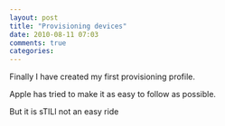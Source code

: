 ```yaml
---
layout: post
title: "Provisioning devices"
date: 2010-08-11 07:03
comments: true
categories: 
---
```


Finally I have created my first provisioning profile.


Apple has tried to make it as easy to follow as possible.


But it is sTILl not an easy ride

